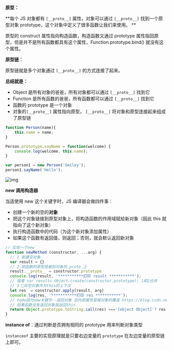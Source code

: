 **原型：**

**每个 JS 对象都有  `[__proto__]`  属性，对象可以通过 `[__proto__]`  找到一个原型对象 prototype，这个对象中定义了很多函数让我们来使用。 **



原型的 construct 属性指向构造函数，构造函数又通过 prototype 属性指回原型，但是并不是所有函数都具有这个属性，Function.prototype.bind() 就没有这个属性。



**原型链：**

原型链就是多个对象通过  `[__proto__]` 的方式连接了起来。



  **总结就是：**

- Object 是所有对象的爸爸，所有对象都可以通过 `[__proto__]`  找到它
- Function 是所有函数的爸爸，所有函数都可以通过 `[__proto__]` 找到它
- 函数的 prototype 是一个对象
- 对象的`[__proto__]` 属性指向原型， `[__proto__]` 将对象和原型连接起来组成了原型链



```js
function Person(name){     
    this.name = name;
}

Person.prototype.sayName = function(welcome) {     
	console.log(welcome, this.name);
}

var person1 = new Person('Smiley');     
person1.sayName('Hello'); 
```

![img](https://pic4.zhimg.com/80/v2-109c6159bd3523658b1f5bfc48acc47f_1440w.jpg)



**new 调用构造器**

当适使用 new 这个关键字时，JS 编译器会做四件事：

- 创建一个新的空的**对象**
- 把这个对象链接到原型对象上，将构造函数的作用域赋给新对象（因此 this 就指向了这个新对象）
- 执行构造函数中的代码（为这个新对象添加属性）
- 如果这个函数有返回值，则返回；否则，就会默认返回新对象

```javascript
// 实现一个new
function newMethod (constructor, ...arg) {
  // 1 新建空对象
  var result = {}
  // 2 把函数的原型挂载到对象的_proto_上
  result.__proto__ = constructor.prototype
  console.log(result, '***********打印 result ***********');
  // 或者 var result= Object.create(constructor.prototype); 1和2合并
  // 3 将空对象作为this的上下文
  let res  = constructor.apply(result, arg)
  console.log(res, '***********打印 res ***********');
  // todo因为new关键字--返回对象 后内部属性是被对象的覆盖 https://blog.csdn.net/yzhean/article/details/109990987
  // 如果函数没有返回对象就返回this
  return Object.prototype.toString.call(res) ==='[object Object]'? res: result
}
```



**instance of**：通过判断是否拥有相同的 prototype 用来判断对象类型

`instanceof` 主要的实现原理就是只要右边变量的 `prototype` 在左边变量的原型链上即可。